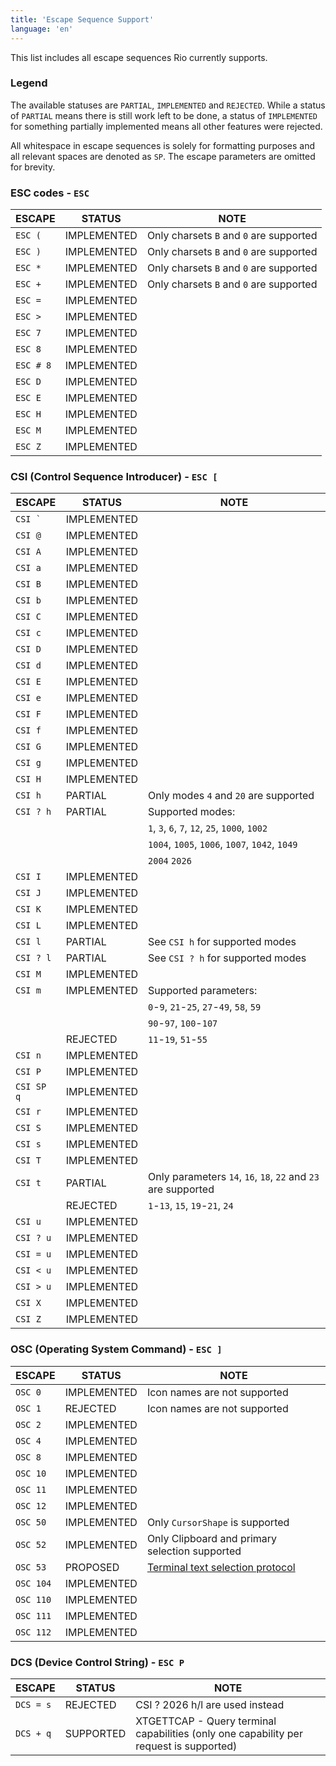 ```yaml
---
title: 'Escape Sequence Support'
language: 'en'
---
```


This list includes all escape sequences Rio currently supports.

### Legend

The available statuses are `PARTIAL`, `IMPLEMENTED` and `REJECTED`. While a
status of `PARTIAL` means there is still work left to be done, a status of
`IMPLEMENTED` for something partially implemented means all other features were
rejected.

All whitespace in escape sequences is solely for formatting purposes and all
relevant spaces are denoted as `SP`. The escape parameters are omitted for
brevity.

### ESC codes - `ESC`

| ESCAPE    | STATUS      | NOTE                                    |
| --------- | ----------- | --------------------------------------- |
| `ESC (`   | IMPLEMENTED | Only charsets `B` and `0` are supported |
| `ESC )`   | IMPLEMENTED | Only charsets `B` and `0` are supported |
| `ESC *`   | IMPLEMENTED | Only charsets `B` and `0` are supported |
| `ESC +`   | IMPLEMENTED | Only charsets `B` and `0` are supported |
| `ESC =`   | IMPLEMENTED |                                         |
| `ESC >`   | IMPLEMENTED |                                         |
| `ESC 7`   | IMPLEMENTED |                                         |
| `ESC 8`   | IMPLEMENTED |                                         |
| `ESC # 8` | IMPLEMENTED |                                         |
| `ESC D`   | IMPLEMENTED |                                         |
| `ESC E`   | IMPLEMENTED |                                         |
| `ESC H`   | IMPLEMENTED |                                         |
| `ESC M`   | IMPLEMENTED |                                         |
| `ESC Z`   | IMPLEMENTED |                                         |

### CSI (Control Sequence Introducer) - `ESC [`

| ESCAPE     | STATUS      | NOTE                                           |
| ---------- | ----------- | ---------------------------------------------- |
| ``CSI ` `` | IMPLEMENTED |                                                |
| `CSI @`    | IMPLEMENTED |                                                |
| `CSI A`    | IMPLEMENTED |                                                |
| `CSI a`    | IMPLEMENTED |                                                |
| `CSI B`    | IMPLEMENTED |                                                |
| `CSI b`    | IMPLEMENTED |                                                |
| `CSI C`    | IMPLEMENTED |                                                |
| `CSI c`    | IMPLEMENTED |                                                |
| `CSI D`    | IMPLEMENTED |                                                |
| `CSI d`    | IMPLEMENTED |                                                |
| `CSI E`    | IMPLEMENTED |                                                |
| `CSI e`    | IMPLEMENTED |                                                |
| `CSI F`    | IMPLEMENTED |                                                |
| `CSI f`    | IMPLEMENTED |                                                |
| `CSI G`    | IMPLEMENTED |                                                |
| `CSI g`    | IMPLEMENTED |                                                |
| `CSI H`    | IMPLEMENTED |                                                |
| `CSI h`    | PARTIAL     | Only modes `4` and `20` are supported          |
| `CSI ? h`  | PARTIAL     | Supported modes:                               |
|            |             | `1`, `3`, `6`, `7`, `12`, `25`, `1000`, `1002` |
|            |             | `1004`, `1005`, `1006`, `1007`, `1042`, `1049` |
|            |             | `2004` `2026`                                  |
| `CSI I`    | IMPLEMENTED |                                                |
| `CSI J`    | IMPLEMENTED |                                                |
| `CSI K`    | IMPLEMENTED |                                                |
| `CSI L`    | IMPLEMENTED |                                                |
| `CSI l`    | PARTIAL     | See `CSI h` for supported modes                |
| `CSI ? l`  | PARTIAL     | See `CSI ? h` for supported modes              |
| `CSI M`    | IMPLEMENTED |                                                |
| `CSI m`    | IMPLEMENTED | Supported parameters:                          |
|            |             | `0`-`9`, `21`-`25`, `27`-`49`, `58`, `59`      |
|            |             | `90`-`97`, `100`-`107`                         |
|            | REJECTED    | `11`-`19`, `51`-`55`                           |
| `CSI n`    | IMPLEMENTED |                                                |
| `CSI P`    | IMPLEMENTED |                                                |
| `CSI SP q` | IMPLEMENTED |                                                |
| `CSI r`    | IMPLEMENTED |                                                |
| `CSI S`    | IMPLEMENTED |                                                |
| `CSI s`    | IMPLEMENTED |                                                |
| `CSI T`    | IMPLEMENTED |                                                |
| `CSI t`    | PARTIAL     | Only parameters `14`, `16`, `18`, `22` and `23` are supported    |
|            | REJECTED    | `1`-`13`, `15`, `19`-`21`, `24`                |
| `CSI u`    | IMPLEMENTED |                                                |
| `CSI ? u`  | IMPLEMENTED |                                                |
| `CSI = u`  | IMPLEMENTED |                                                |
| `CSI < u`  | IMPLEMENTED |                                                |
| `CSI > u`  | IMPLEMENTED |                                                |
| `CSI X`    | IMPLEMENTED |                                                |
| `CSI Z`    | IMPLEMENTED |                                                |

### OSC (Operating System Command) - `ESC ]`

| ESCAPE    | STATUS      | NOTE                                           |
| --------- | ----------- | ---------------------------------------------- |
| `OSC 0`   | IMPLEMENTED | Icon names are not supported                   |
| `OSC 1`   | REJECTED    | Icon names are not supported                   |
| `OSC 2`   | IMPLEMENTED |                                                |
| `OSC 4`   | IMPLEMENTED |                                                |
| `OSC 8`   | IMPLEMENTED |                                                |
| `OSC 10`  | IMPLEMENTED |                                                |
| `OSC 11`  | IMPLEMENTED |                                                |
| `OSC 12`  | IMPLEMENTED |                                                |
| `OSC 50`  | IMPLEMENTED | Only `CursorShape` is supported                |
| `OSC 52`  | IMPLEMENTED | Only Clipboard and primary selection supported |
| `OSC 53`  | PROPOSED    | [Terminal text selection protocol](/docs/features/osc-53-selection-protocol) |
| `OSC 104` | IMPLEMENTED |                                                |
| `OSC 110` | IMPLEMENTED |                                                |
| `OSC 111` | IMPLEMENTED |                                                |
| `OSC 112` | IMPLEMENTED |                                                |

### DCS (Device Control String) - `ESC P`

| ESCAPE    | STATUS   | NOTE                            |
| --------- | -------- | ------------------------------- |
| `DCS = s` | REJECTED | CSI ? 2026 h/l are used instead |
| `DCS + q` | SUPPORTED | XTGETTCAP - Query terminal capabilities (only one capability per request is supported) |

